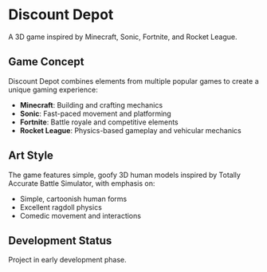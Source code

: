 # Discount Depot

A 3D game inspired by Minecraft, Sonic, Fortnite, and Rocket League.

## Game Concept

Discount Depot combines elements from multiple popular games to create a unique gaming experience:

- **Minecraft**: Building and crafting mechanics
- **Sonic**: Fast-paced movement and platforming
- **Fortnite**: Battle royale and competitive elements
- **Rocket League**: Physics-based gameplay and vehicular mechanics

## Art Style

The game features simple, goofy 3D human models inspired by Totally Accurate Battle Simulator, with emphasis on:

- Simple, cartoonish human forms
- Excellent ragdoll physics
- Comedic movement and interactions

## Development Status

Project in early development phase.